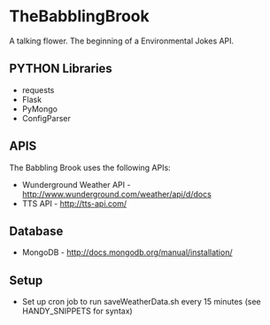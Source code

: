 TheBabblingBrook
================

A talking flower. The beginning of a Environmental Jokes API. 

PYTHON Libraries
----------------
* requests
* Flask
* PyMongo
* ConfigParser


APIS
----------------
The Babbling Brook uses the following APIs:
* Wunderground Weather API - http://www.wunderground.com/weather/api/d/docs
* TTS API - http://tts-api.com/

Database
----------------
* MongoDB - http://docs.mongodb.org/manual/installation/

Setup
----------------
* Set up cron job to run saveWeatherData.sh every 15 minutes (see HANDY_SNIPPETS for syntax)
